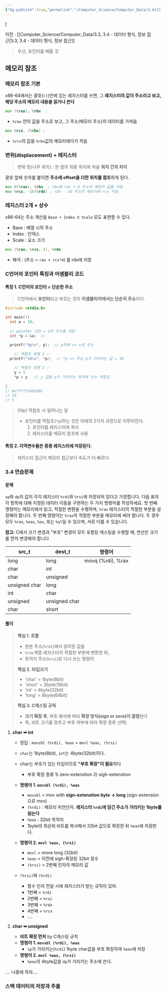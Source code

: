```yaml
---
{"dg-publish":true,"permalink":"/Computer_Science/Computer_Data/3.4(2) - 정보 접근하기/","noteIcon":"","created":"2025-08-04T23:51:57.895+09:00","updated":"2025-08-08T10:35:07.650+09:00"}
---
```


[


이전 : [[Computer_Science/Computer_Data/3.3, 3.4 - 데이터 형식, 정보 접근\|3.3, 3.4 - 데이터 형식, 정보 접근]]


> 우선, 포인터를 배울 것 

## 메모리 참조 

### 메모리 참조 기본 

x86-64에서는 괄호(`()`)안에 있는 레지스터를 쓰면, 그 **레지스터의 값이 주소라고 보고, 해당 주소의 메모리 내용을 읽거나 쓴다** 
```asm
mov (%rax), %rbx  ; 
```
- `%rax` 안의 값을 주소로 보고, 그 주소(메모리 주소)의 데이터를 가져옴 

```asm
mov %rcx, (%rbx) ; 
```
- `%rcx`의 값을 `%rbx`값의 메모리에다가 적음 


### 변위(displacement) + 레지스터 
> 변위 뜻(나무 위키) : 한 점의 최종 위치와 처음 **위치 간의 차이** 

괄호 앞에 숫자를 붙이면 **주소에 offset을 더한 위치를 참조**하게 된다.

```asm
mov 8(%rax), %rbx  ; rbx에 rax + 8 주소의 메모리 값을 저장 
mov %rcx, -16(%rdx) ; rdx - 16 주소의 메모리에 rcx 저장
```

### 레지스터 2개 + 상수 
x86-64는 주소 계산을 `Base + Index X Scale` 로도 표현할 수 있다.
- Base : 배열 시작 주소 
- Index : 인덱스 
- Scale : 요소 크기 
```asm
mov (%rax, %rcx, 4), %rdx 
```
- 해석 : (주소 = `rax + rcx*4`) 를 rdx에 저장 

### C언어의 포인터 특징과 어셈블리 코드

#### 특징 1. C언어의 포인터 = 단순한 주소
> C언어에서 **포인터**라고 부르는 것이 **어셈블리어에서는 단순히 주소**이다.
```c
#include <stdio.h>

int main(){
  int a = 10;  
  
  // pointer 선언 = a의 주소를 저장 
  int *p = &a;  // 

  printf("%p\n", p);  // p자체 => x의 주소
 
	// 역참조 유형 1 ✅
  printf("%d\n", *p);  // *p => 주소 p가 가리키는 값 = 10

	// 역참조 유형 2 ✅
	y = 1
	*p = y   // y 값을 p가 가리키는 위치에 쓰는 역참조 
	
}
// 0x7fff75493d0c
// 10
// 5 
```

>[!tip] 역참조 시 일어나는 일 
>- 포인터를 역참조(`*p`)하는 것은 아래의 2가지 과정으로 이루어진다.
>	1. 포인터를 레지스터에 복사
>	2. 레지스터를 메모리 참조에 사용 


#### 특징 2. 지역변수들은 종종 레지스터에 저장된다.
> 레지스터 접근이 메모리 접근보다 속도가 더 빠르다.


### 3.4 연습문제 
#### 문제 
`sp`와 `dp`의 값이 각각 레지스터 `%rdi`와 `%rsi`에 저장되어 있다고 가정합니다. 다음 표의 각 항목에 대해 지정된 데이터 이동을 구현하는 두 가지 명령어를 작성하세요. 첫 번째 명령어는 메모리에서 읽고, 적절한 변환을 수행하며, `%rax` 레지스터의 적절한 부분을 설정해야 합니다. 두 번째 명령어는 `%rax`의 적절한 부분을 메모리에 써야 합니다. 두 경우 모두 `%rax`, `%eax`, `%ax`, 또는 `%al`일 수 있으며, 서로 다를 수 있습니다.

**참고:** C에서 크기 변경과 "부호" 변경이 모두 포함된 캐스팅을 수행할 때, 연산은 크기를 먼저 변경해야 합니다 


| src_t         | dest_t        | 명령어               |
| ------------- | ------------- | ----------------- |
| long          | long          | movq (%rdi), %rax |
| char          | int           |                   |
| char          | unsigned      |                   |
| unsigned char | long          |                   |
| int           | char          |                   |
| unsigned      | unsigned char |                   |
| char          | short         |                   |

#### 풀이 
> **핵심 1. 흐름** 
> - 원본 주소(`%rdi`)에서 읽어온 값을
> - `%rax`계열 레지스터의 적절한 부분에 변환한 뒤, 
> - 목적지 주소(`%rsi`)로 다시 쓰는 명령어

> **핵심 2. 타입크기** 
> - 'char' = 1byte(8bit)
> - 'short' = 2byte(16bit)
> - 'int' = 4byte(32bit)
> - 'long' = 8byte(64bit)

 >**핵심 3. C캐스팅 규칙** 
 >- **크기 확장 후**, 부호 해석에 따라 **확장 방식(sign or zero)이 결정**된다
 >- 즉, 비트 크기를 맞추고 부호 여부에 따라 확장 종류 선택) 

1. **char ➡ int** 
	- 정답 : `movsbl (%rdi), %eax`  +  `movl %eax, (%rsi)`
	- `char`는 1byte(8bit), `int`는 4byte(32bit)이다.
	- char는 부호가 있는 타입이므로 **"부호 확장"이 필요**하다
		- 부호 확장 종류 1) zero-extenstion  2) sigh-extenstion
	- **명령어 1. `movsbl (%rdi), %eax`**  
		- `movsbl` = mov with **sign-extenstion byte -> long** (sign-extension으로 mov)
		- `(%rdi)` : 메모리 피연산자. **레지스터 `%rdi`에 담긴 주소가 가리키는 1byte를 읽는다** 
		- `%eax` : 32bit 목적지
		- 1byte의 최상위 비트를 복사해서 32bit 값으로 확장한 뒤 `%eax`에 저장한다.
		  
	- **명령어 2. `movl %eax, (%rsi)`**
		- `movl` = move long (32bit)
		- `%eax` = 이전에 sigh-확장된 32bit 정수
		- `(%rsi)` = 2번째 인자의 메모리 값 
		  
	- `(%rsi)`와 `(%rdi)`
		- 함수 인자 전달 시에 레지스터가 받는 규칙이 있따.
		- 1번째 = `%rdi`
		- 2번째 = `%rsi`
		- 3번째 = `%rdx`
		- 4번째 = `%rcx`
		- ....

2. **char ➡ unsigned** 
	- **비트 확장 먼저** by C캐스팅 규칙
	- **명령어 1. `movsbl (%rdi), %eax`** 
		- `sp`가 가리키는(`%rdi`) 1byte char값을 부호 확장하여 `%eax`에 저장 
	- **명령어 2. `movl %eax, (%rsi)`**
		- `%eax`의 4byte값을 `dp`가 가리키는 주소에 쓴다.

.... 나중에 하자....

### 스택 데이터의 저장과 추출 

